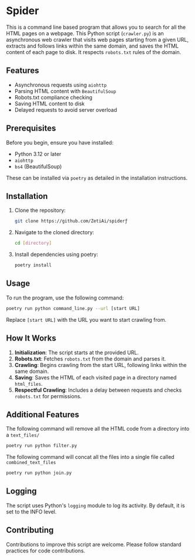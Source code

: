 # Spider

This is a command line based program that allows you to search for all the HTML pages on a webpage. This Python script (`crawler.py`) is an asynchronous web crawler that visits web pages starting from a given URL, extracts and follows links within the same domain, and saves the HTML content of each page to disk. It respects `robots.txt` rules of the domain.

## Features

- Asynchronous requests using `aiohttp`
- Parsing HTML content with `BeautifulSoup`
- Robots.txt compliance checking
- Saving HTML content to disk
- Delayed requests to avoid server overload

## Prerequisites

Before you begin, ensure you have installed:

- Python 3.12 or later
- `aiohttp`
- `bs4` (BeautifulSoup)

These can be installed via `poetry` as detailed in the installation instructions.

## Installation

1. Clone the repository:

   ```bash
   git clone https://github.com/ZetiAi/spiderƒ
   ```

2. Navigate to the cloned directory:

   ```bash
   cd [directory]
   ```

3. Install dependencies using poetry:

   ```bash
   poetry install
   ```

## Usage

To run the program, use the following command:

```bash
poetry run python command_line.py --url [start URL]
```

Replace `[start URL]` with the URL you want to start crawling from.

## How It Works

1. **Initialization**: The script starts at the provided URL.
2. **Robots.txt**: Fetches `robots.txt` from the domain and parses it.
3. **Crawling**: Begins crawling from the start URL, following links within the same domain.
4. **Saving**: Saves the HTML of each visited page in a directory named `html_files`.
5. **Respectful Crawling**: Includes a delay between requests and checks `robots.txt` for permissions.

## Additional Features

The following command will remove all the HTML code from a directory into a `text_files/`

```bash
poetry run python filter.py 
```

The following command will concat all the files into a single file called `combined_text_files`

```bash
poetry run python join.py
```

## Logging

The script uses Python's `logging` module to log its activity. By default, it is set to the INFO level.

## Contributing

Contributions to improve this script are welcome. Please follow standard practices for code contributions.


